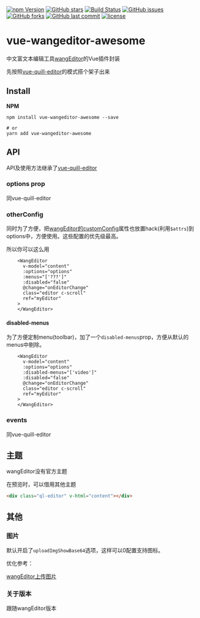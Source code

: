 [![npm Version][npm version badge]][npm page] 
[![GitHub stars](https://img.shields.io/github/stars/awamwang/vue-wangeditor-awesome.svg?style=flat-square)](https://github.com/awamwang/vue-wangeditor-awesome/stargazers)
[![Build Status](https://travis-ci.com/awamwang/vue-wangeditor-awesome.svg?branch=master)](https://travis-ci.com/awamwang/vue-wangeditor-awesome)
[![GitHub issues](https://img.shields.io/github/issues/awamwang/vue-wangeditor-awesome.svg?style=flat-square)](https://github.com/awamwang/vue-wangeditor-awesome/issues)
[![GitHub forks](https://img.shields.io/github/forks/awamwang/vue-wangeditor-awesome.svg?style=flat-square)](https://github.com/awamwang/vue-wangeditor-awesome/network)
[![GitHub last commit](https://img.shields.io/github/last-commit/google/skia.svg?style=flat-square)](https://github.com/awamwang/vue-wangeditor-awesome)
[![license](https://img.shields.io/github/license/mashape/apistatus.svg?style=flat-square)](https://github.com/awamwang/vue-wangeditor-awesome)

# vue-wangeditor-awesome

中文富文本编辑工具[wangEditor](https://github.com/wangeditor-team/wangEditor)的Vue插件封装

先按照[vue-quill-editor](https://github.com/surmon-china/vue-quill-editor)的模式搭个架子出来

## Install

**NPM**

```shell
npm install vue-wangeditor-awesome --save

# or
yarn add vue-wangeditor-awesome
```

## API

API及使用方法继承了[vue-quill-editor](https://github.com/surmon-china/vue-quill-editor)

### options prop

同vue-quill-editor

### otherConfig

同时为了方便，把[wangEditor的customConfig](https://www.kancloud.cn/wangfupeng/wangeditor3/335776)属性也放置hack(利用`$attrs`)到options中，方便使用。这些配置的优先级最高。

所以你可以这么用

```vue
    <WangEditor
      v-model="content"
      :options="options"
      :menus="['???']"
      :disabled="false"
      @change="onEditorChange"
      class="editor c-scroll"
      ref="myEditor"
    >
    </WangEditor>
```

#### disabled-menus

为了方便定制menu(toolbar)，加了一个`disabled-menus`prop，方便从默认的menus中剔除。

```vue
    <WangEditor
      v-model="content"
      :options="options"
      :disabled-menus="['video']"
      :disabled="false"
      @change="onEditorChange"
      class="editor c-scroll"
      ref="myEditor"
    >
    </WangEditor>
```

### events

同vue-quill-editor

## 主题

wangEditor没有官方主题

在预览时，可以借用其他主题

```html
<div class="ql-editor" v-html="content"></div>
```

## 其他

### 图片

默认开启了`uploadImgShowBase64`选项，这样可以0配置支持图标。

优化参考：

[wangEditor上传图片](https://www.kancloud.cn/wangfupeng/wangeditor3/335779)

### 关于版本

跟随wangEditor版本

[build badge]: https://travis-ci.com/awamwang/vue-wangeditor-awesome.svg?branch=master
[build page]: https://travis-ci.com/awamwang/vue-wangeditor-awesome
[license badge]: https://img.shields.io/badge/license-MIT%20License-blue.svg?style=flat-square
[license page]: https://github.com/awamwang/node-readme-md/blob/master/LICENSE
[node page]: https://nodejs.org/
[node version badge]: https://img.shields.io/node/v/readme-md.svg?style=flat-square
[npm page]: https://www.npmjs.com/package/vue-wangeditor-awesome
[npm version badge]: https://img.shields.io/npm/v/vue-wangeditor-awesome.svg?style=flat-squar